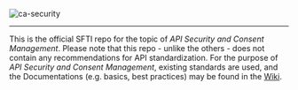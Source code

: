 ![ca-security](https://github.com/swissfintechinnovations/ca-security/assets/116151702/72c5a7f2-9d92-40ab-aca7-b39049836153)

***
This is the official SFTI repo for the topic of _API Security and Consent Management_. Please note that this repo - unlike the others - does not contain any recommendations for API standardization. For the purpose of _API Security and Consent Management_, existing standards are used, and the Documentations (e.g. basics, best practices) may be found in the [Wiki](https://github.com/swissfintechinnovations/ca-security/wiki).
